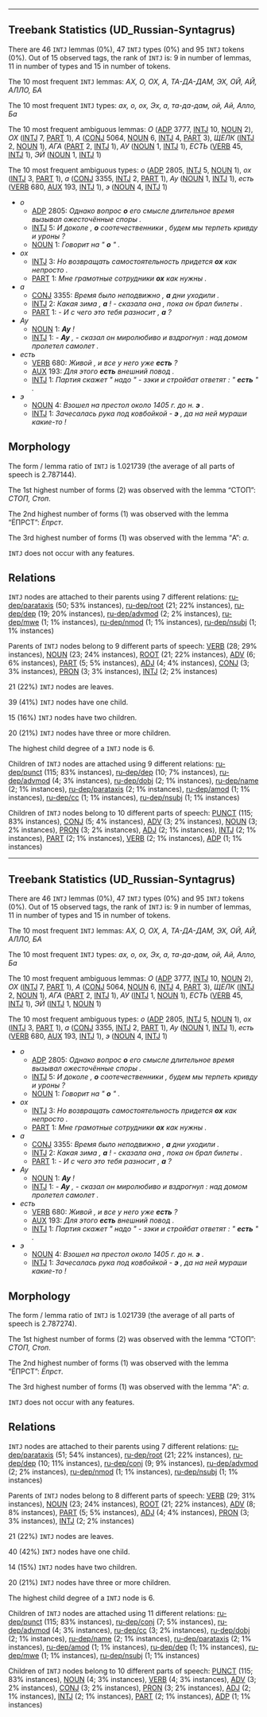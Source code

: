 

--------------------------------------------------------------------------------

## Treebank Statistics (UD_Russian-Syntagrus)

There are 46 `INTJ` lemmas (0%), 47 `INTJ` types (0%) and 95 `INTJ` tokens (0%).
Out of 15 observed tags, the rank of `INTJ` is: 9 in number of lemmas, 11 in number of types and 15 in number of tokens.

The 10 most frequent `INTJ` lemmas: <em>АХ, О, ОХ, А, ТА-ДА-ДАМ, ЭХ, ОЙ, АЙ, АЛЛО, БА</em>

The 10 most frequent `INTJ` types:  <em>ах, о, ох, Эх, а, та-да-дам, ой, Ай, Алло, Ба</em>

The 10 most frequent ambiguous lemmas: <em>О</em> ([ADP]() 3777, [INTJ]() 10, [NOUN]() 2), <em>ОХ</em> ([INTJ]() 7, [PART]() 1), <em>А</em> ([CONJ]() 5064, [NOUN]() 6, [INTJ]() 4, [PART]() 3), <em>ЩЕЛК</em> ([INTJ]() 2, [NOUN]() 1), <em>АГА</em> ([PART]() 2, [INTJ]() 1), <em>АУ</em> ([NOUN]() 1, [INTJ]() 1), <em>ЕСТЬ</em> ([VERB]() 45, [INTJ]() 1), <em>ЭЙ</em> ([NOUN]() 1, [INTJ]() 1)

The 10 most frequent ambiguous types:  <em>о</em> ([ADP]() 2805, [INTJ]() 5, [NOUN]() 1), <em>ох</em> ([INTJ]() 3, [PART]() 1), <em>а</em> ([CONJ]() 3355, [INTJ]() 2, [PART]() 1), <em>Ау</em> ([NOUN]() 1, [INTJ]() 1), <em>есть</em> ([VERB]() 680, [AUX]() 193, [INTJ]() 1), <em>э</em> ([NOUN]() 4, [INTJ]() 1)


* <em>о</em>
  * [ADP]() 2805: <em>Однако вопрос <b>о</b> его смысле длительное время вызывал ожесточённые споры .</em>
  * [INTJ]() 5: <em>И доколе , <b>о</b> соотечественники , будем мы терпеть кривду и уроны ?</em>
  * [NOUN]() 1: <em>Говорит на " <b>о</b> " .</em>
* <em>ох</em>
  * [INTJ]() 3: <em>Но возвращать самостоятельность придется <b>ох</b> как непросто .</em>
  * [PART]() 1: <em>Мне грамотные сотрудники <b>ох</b> как нужны .</em>
* <em>а</em>
  * [CONJ]() 3355: <em>Время было неподвижно , <b>а</b> дни уходили .</em>
  * [INTJ]() 2: <em>Какая зима , <b>а</b> ! - сказала она , пока он брал билеты .</em>
  * [PART]() 1: <em>- И с чего это тебя разносит , <b>а</b> ?</em>
* <em>Ау</em>
  * [NOUN]() 1: <em><b>Ау</b> !</em>
  * [INTJ]() 1: <em>- <b>Ау</b> , - сказал он миролюбиво и вздрогнул : над домом пролетел самолет .</em>
* <em>есть</em>
  * [VERB]() 680: <em>Живой , и все у него уже <b>есть</b> ?</em>
  * [AUX]() 193: <em>Для этого <b>есть</b> внешний повод .</em>
  * [INTJ]() 1: <em>Партия скажет " надо " - зэки и стройбат ответят : " <b>есть</b> " .</em>
* <em>э</em>
  * [NOUN]() 4: <em>Взошел на престол около 1405 г. до н. <b>э</b> .</em>
  * [INTJ]() 1: <em>Зачесалась рука под ковбойкой - <b>э</b> , да на ней мураши какие-то !</em>

## Morphology

The form / lemma ratio of `INTJ` is 1.021739 (the average of all parts of speech is 2.787144).

The 1st highest number of forms (2) was observed with the lemma “СТОП”: <em>СТОП, Стоп</em>.

The 2nd highest number of forms (1) was observed with the lemma “ЁПРСТ”: <em>Ёпрст</em>.

The 3rd highest number of forms (1) was observed with the lemma “А”: <em>а</em>.

`INTJ` does not occur with any features.


## Relations

`INTJ` nodes are attached to their parents using 7 different relations: [ru-dep/parataxis]() (50; 53% instances), [ru-dep/root]() (21; 22% instances), [ru-dep/dep]() (19; 20% instances), [ru-dep/advmod]() (2; 2% instances), [ru-dep/mwe]() (1; 1% instances), [ru-dep/nmod]() (1; 1% instances), [ru-dep/nsubj]() (1; 1% instances)

Parents of `INTJ` nodes belong to 9 different parts of speech: [VERB]() (28; 29% instances), [NOUN]() (23; 24% instances), [ROOT]() (21; 22% instances), [ADV]() (6; 6% instances), [PART]() (5; 5% instances), [ADJ]() (4; 4% instances), [CONJ]() (3; 3% instances), [PRON]() (3; 3% instances), [INTJ]() (2; 2% instances)

21 (22%) `INTJ` nodes are leaves.

39 (41%) `INTJ` nodes have one child.

15 (16%) `INTJ` nodes have two children.

20 (21%) `INTJ` nodes have three or more children.

The highest child degree of a `INTJ` node is 6.

Children of `INTJ` nodes are attached using 9 different relations: [ru-dep/punct]() (115; 83% instances), [ru-dep/dep]() (10; 7% instances), [ru-dep/advmod]() (4; 3% instances), [ru-dep/dobj]() (2; 1% instances), [ru-dep/name]() (2; 1% instances), [ru-dep/parataxis]() (2; 1% instances), [ru-dep/amod]() (1; 1% instances), [ru-dep/cc]() (1; 1% instances), [ru-dep/nsubj]() (1; 1% instances)

Children of `INTJ` nodes belong to 10 different parts of speech: [PUNCT]() (115; 83% instances), [CONJ]() (5; 4% instances), [ADV]() (3; 2% instances), [NOUN]() (3; 2% instances), [PRON]() (3; 2% instances), [ADJ]() (2; 1% instances), [INTJ]() (2; 1% instances), [PART]() (2; 1% instances), [VERB]() (2; 1% instances), [ADP]() (1; 1% instances)



--------------------------------------------------------------------------------

## Treebank Statistics (UD_Russian-Syntagrus)

There are 46 `INTJ` lemmas (0%), 47 `INTJ` types (0%) and 95 `INTJ` tokens (0%).
Out of 15 observed tags, the rank of `INTJ` is: 9 in number of lemmas, 11 in number of types and 15 in number of tokens.

The 10 most frequent `INTJ` lemmas: <em>АХ, О, ОХ, А, ТА-ДА-ДАМ, ЭХ, ОЙ, АЙ, АЛЛО, БА</em>

The 10 most frequent `INTJ` types:  <em>ах, о, ох, Эх, а, та-да-дам, ой, Ай, Алло, Ба</em>

The 10 most frequent ambiguous lemmas: <em>О</em> ([ADP]() 3777, [INTJ]() 10, [NOUN]() 2), <em>ОХ</em> ([INTJ]() 7, [PART]() 1), <em>А</em> ([CONJ]() 5064, [NOUN]() 6, [INTJ]() 4, [PART]() 3), <em>ЩЕЛК</em> ([INTJ]() 2, [NOUN]() 1), <em>АГА</em> ([PART]() 2, [INTJ]() 1), <em>АУ</em> ([INTJ]() 1, [NOUN]() 1), <em>ЕСТЬ</em> ([VERB]() 45, [INTJ]() 1), <em>ЭЙ</em> ([INTJ]() 1, [NOUN]() 1)

The 10 most frequent ambiguous types:  <em>о</em> ([ADP]() 2805, [INTJ]() 5, [NOUN]() 1), <em>ох</em> ([INTJ]() 3, [PART]() 1), <em>а</em> ([CONJ]() 3355, [INTJ]() 2, [PART]() 1), <em>Ау</em> ([NOUN]() 1, [INTJ]() 1), <em>есть</em> ([VERB]() 680, [AUX]() 193, [INTJ]() 1), <em>э</em> ([NOUN]() 4, [INTJ]() 1)


* <em>о</em>
  * [ADP]() 2805: <em>Однако вопрос <b>о</b> его смысле длительное время вызывал ожесточённые споры .</em>
  * [INTJ]() 5: <em>И доколе , <b>о</b> соотечественники , будем мы терпеть кривду и уроны ?</em>
  * [NOUN]() 1: <em>Говорит на " <b>о</b> " .</em>
* <em>ох</em>
  * [INTJ]() 3: <em>Но возвращать самостоятельность придется <b>ох</b> как непросто .</em>
  * [PART]() 1: <em>Мне грамотные сотрудники <b>ох</b> как нужны .</em>
* <em>а</em>
  * [CONJ]() 3355: <em>Время было неподвижно , <b>а</b> дни уходили .</em>
  * [INTJ]() 2: <em>Какая зима , <b>а</b> ! - сказала она , пока он брал билеты .</em>
  * [PART]() 1: <em>- И с чего это тебя разносит , <b>а</b> ?</em>
* <em>Ау</em>
  * [NOUN]() 1: <em><b>Ау</b> !</em>
  * [INTJ]() 1: <em>- <b>Ау</b> , - сказал он миролюбиво и вздрогнул : над домом пролетел самолет .</em>
* <em>есть</em>
  * [VERB]() 680: <em>Живой , и все у него уже <b>есть</b> ?</em>
  * [AUX]() 193: <em>Для этого <b>есть</b> внешний повод .</em>
  * [INTJ]() 1: <em>Партия скажет " надо " - зэки и стройбат ответят : " <b>есть</b> " .</em>
* <em>э</em>
  * [NOUN]() 4: <em>Взошел на престол около 1405 г. до н. <b>э</b> .</em>
  * [INTJ]() 1: <em>Зачесалась рука под ковбойкой - <b>э</b> , да на ней мураши какие-то !</em>

## Morphology

The form / lemma ratio of `INTJ` is 1.021739 (the average of all parts of speech is 2.787274).

The 1st highest number of forms (2) was observed with the lemma “СТОП”: <em>СТОП, Стоп</em>.

The 2nd highest number of forms (1) was observed with the lemma “ЁПРСТ”: <em>Ёпрст</em>.

The 3rd highest number of forms (1) was observed with the lemma “А”: <em>а</em>.

`INTJ` does not occur with any features.


## Relations

`INTJ` nodes are attached to their parents using 7 different relations: [ru-dep/parataxis]() (51; 54% instances), [ru-dep/root]() (21; 22% instances), [ru-dep/dep]() (10; 11% instances), [ru-dep/conj]() (9; 9% instances), [ru-dep/advmod]() (2; 2% instances), [ru-dep/nmod]() (1; 1% instances), [ru-dep/nsubj]() (1; 1% instances)

Parents of `INTJ` nodes belong to 8 different parts of speech: [VERB]() (29; 31% instances), [NOUN]() (23; 24% instances), [ROOT]() (21; 22% instances), [ADV]() (8; 8% instances), [PART]() (5; 5% instances), [ADJ]() (4; 4% instances), [PRON]() (3; 3% instances), [INTJ]() (2; 2% instances)

21 (22%) `INTJ` nodes are leaves.

40 (42%) `INTJ` nodes have one child.

14 (15%) `INTJ` nodes have two children.

20 (21%) `INTJ` nodes have three or more children.

The highest child degree of a `INTJ` node is 6.

Children of `INTJ` nodes are attached using 11 different relations: [ru-dep/punct]() (115; 83% instances), [ru-dep/conj]() (7; 5% instances), [ru-dep/advmod]() (4; 3% instances), [ru-dep/cc]() (3; 2% instances), [ru-dep/dobj]() (2; 1% instances), [ru-dep/name]() (2; 1% instances), [ru-dep/parataxis]() (2; 1% instances), [ru-dep/amod]() (1; 1% instances), [ru-dep/dep]() (1; 1% instances), [ru-dep/mwe]() (1; 1% instances), [ru-dep/nsubj]() (1; 1% instances)

Children of `INTJ` nodes belong to 10 different parts of speech: [PUNCT]() (115; 83% instances), [NOUN]() (4; 3% instances), [VERB]() (4; 3% instances), [ADV]() (3; 2% instances), [CONJ]() (3; 2% instances), [PRON]() (3; 2% instances), [ADJ]() (2; 1% instances), [INTJ]() (2; 1% instances), [PART]() (2; 1% instances), [ADP]() (1; 1% instances)


